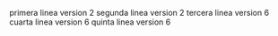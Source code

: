 primera linea version 2
segunda linea version 2
tercera linea version 6
cuarta linea version 6
quinta linea version 6
